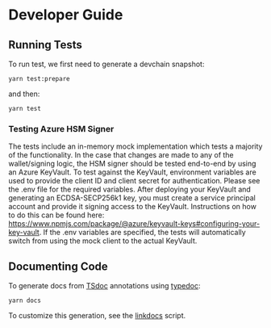 # Developer Guide

## Running Tests

To run test, we first need to generate a devchain snapshot:

`yarn test:prepare`

and then:

`yarn test`

### Testing Azure HSM Signer

The tests include an in-memory mock implementation which tests a majority of the functionality. In the case that changes are made to any of the wallet/signing logic, the HSM signer should be tested end-to-end by using an Azure KeyVault. To test against the KeyVault, environment variables are used to provide the client ID and client secret for authentication. Please see the .env file for the required variables. After deploying your KeyVault and generating an ECDSA-SECP256k1 key, you must create a service principal account and provide it signing access to the KeyVault. Instructions on how to do this can be found here: https://www.npmjs.com/package/@azure/keyvault-keys#configuring-your-key-vault. If the .env variables are specified, the tests will automatically switch from using the mock client to the actual KeyVault.

## Documenting Code

To generate docs from [TSdoc](https://github.com/microsoft/tsdoc) annotations using [typedoc](https://typedoc.org/):

`yarn docs`

To customize this generation, see the [linkdocs](./scripts/linkdocs.ts) script.